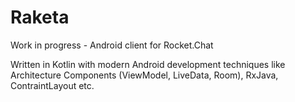 # Raketa
Work in progress - Android client for Rocket.Chat

Written in Kotlin with modern Android development techniques like Architecture Components (ViewModel, LiveData, Room), RxJava, ContraintLayout etc.
